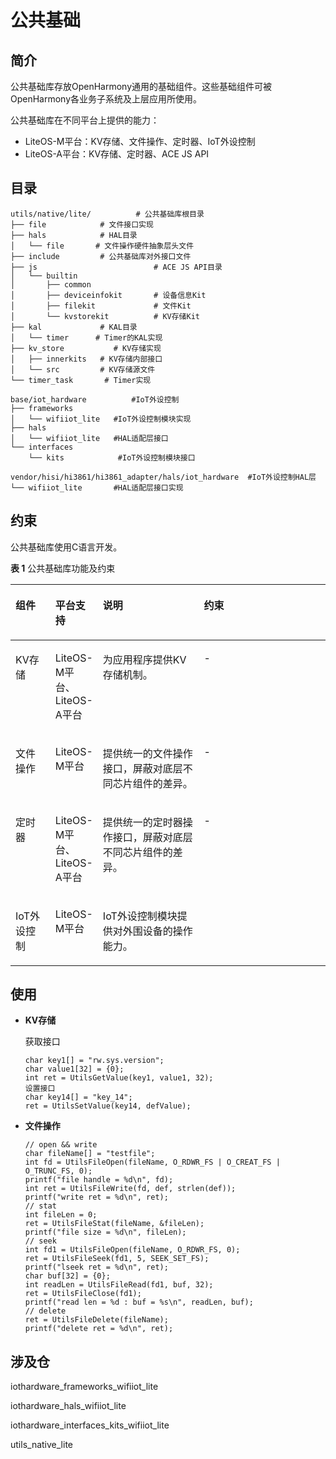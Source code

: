 # 公共基础<a name="ZH-CN_TOPIC_0000001052623010"></a>

## 简介<a name="section11660541593"></a>

公共基础库存放OpenHarmony通用的基础组件。这些基础组件可被OpenHarmony各业务子系统及上层应用所使用。

公共基础库在不同平台上提供的能力：

-   LiteOS-M平台：KV存储、文件操作、定时器、IoT外设控制
-   LiteOS-A平台：KV存储、定时器、ACE JS API

## 目录<a name="section1464106163817"></a>

```
utils/native/lite/          # 公共基础库根目录
├── file            # 文件接口实现
├── hals            # HAL目录
│   └── file       # 文件操作硬件抽象层头文件
├── include         # 公共基础库对外接口文件
├── js                          # ACE JS API目录                 
│   └── builtin					
│       ├── common
│       ├── deviceinfokit       # 设备信息Kit
│       ├── filekit             # 文件Kit
│       └── kvstorekit          # KV存储Kit
├── kal             # KAL目录
│   └── timer      # Timer的KAL实现
├── kv_store	       # KV存储实现
│   ├── innerkits   # KV存储内部接口
│   └── src	        # KV存储源文件
└── timer_task       # Timer实现

base/iot_hardware          #IoT外设控制
├── frameworks          
│   └── wifiiot_lite   #IoT外设控制模块实现
├── hals
│   └── wifiiot_lite   #HAL适配层接口
└── interfaces
    └── kits            #IoT外设控制模块接口

vendor/hisi/hi3861/hi3861_adapter/hals/iot_hardware  #IoT外设控制HAL层
└── wifiiot_lite       #HAL适配层接口实现
```

## 约束<a name="section1718733212019"></a>

公共基础库使用C语言开发。

**表 1**  公共基础库功能及约束

<a name="table1361018216112"></a>
<table><thead align="left"><tr id="row1661115214112"><th class="cellrowborder" valign="top" width="12.659999999999998%" id="mcps1.2.5.1.1"><p id="p1261115231118"><a name="p1261115231118"></a><a name="p1261115231118"></a>组件</p>
</th>
<th class="cellrowborder" valign="top" width="14.78%" id="mcps1.2.5.1.2"><p id="p11611825118"><a name="p11611825118"></a><a name="p11611825118"></a>平台支持</p>
</th>
<th class="cellrowborder" valign="top" width="32.22%" id="mcps1.2.5.1.3"><p id="p1336312010465"><a name="p1336312010465"></a><a name="p1336312010465"></a>说明</p>
</th>
<th class="cellrowborder" valign="top" width="40.339999999999996%" id="mcps1.2.5.1.4"><p id="p1833742934815"><a name="p1833742934815"></a><a name="p1833742934815"></a>约束</p>
</th>
</tr>
</thead>
<tbody><tr id="row10455841151112"><td class="cellrowborder" valign="top" width="12.659999999999998%" headers="mcps1.2.5.1.1 "><p id="p1945511415113"><a name="p1945511415113"></a><a name="p1945511415113"></a>KV存储</p>
</td>
<td class="cellrowborder" valign="top" width="14.78%" headers="mcps1.2.5.1.2 "><p id="p668274310317"><a name="p668274310317"></a><a name="p668274310317"></a>LiteOS-M平台、LiteOS-A平台</p>
</td>
<td class="cellrowborder" valign="top" width="32.22%" headers="mcps1.2.5.1.3 "><p id="p193638017460"><a name="p193638017460"></a><a name="p193638017460"></a>为应用程序提供KV存储机制。</p>
</td>
<td class="cellrowborder" valign="top" width="40.339999999999996%" headers="mcps1.2.5.1.4 "><p id="p1733717294484"><a name="p1733717294484"></a><a name="p1733717294484"></a>-</p>
</td>
</tr>
<tr id="row540314384111"><td class="cellrowborder" valign="top" width="12.659999999999998%" headers="mcps1.2.5.1.1 "><p id="p134041038141112"><a name="p134041038141112"></a><a name="p134041038141112"></a>文件操作</p>
</td>
<td class="cellrowborder" valign="top" width="14.78%" headers="mcps1.2.5.1.2 "><p id="p19404193811110"><a name="p19404193811110"></a><a name="p19404193811110"></a>LiteOS-M平台</p>
</td>
<td class="cellrowborder" valign="top" width="32.22%" headers="mcps1.2.5.1.3 "><p id="p113646084618"><a name="p113646084618"></a><a name="p113646084618"></a>提供统一的文件操作接口，屏蔽对底层不同芯片组件的差异。</p>
</td>
<td class="cellrowborder" valign="top" width="40.339999999999996%" headers="mcps1.2.5.1.4 "><p id="p83372029154819"><a name="p83372029154819"></a><a name="p83372029154819"></a>-</p>
</td>
</tr>
<tr id="row175322121218"><td class="cellrowborder" valign="top" width="12.659999999999998%" headers="mcps1.2.5.1.1 "><p id="p1053219131219"><a name="p1053219131219"></a><a name="p1053219131219"></a>定时器</p>
</td>
<td class="cellrowborder" valign="top" width="14.78%" headers="mcps1.2.5.1.2 "><p id="p1912957139"><a name="p1912957139"></a><a name="p1912957139"></a>LiteOS-M平台、LiteOS-A平台</p>
</td>
<td class="cellrowborder" valign="top" width="32.22%" headers="mcps1.2.5.1.3 "><p id="p15364170194610"><a name="p15364170194610"></a><a name="p15364170194610"></a>提供统一的定时器操作接口，屏蔽对底层不同芯片组件的差异。</p>
</td>
<td class="cellrowborder" valign="top" width="40.339999999999996%" headers="mcps1.2.5.1.4 "><p id="p633742915481"><a name="p633742915481"></a><a name="p633742915481"></a>-</p>
</td>
</tr>
<tr id="row1821629675"><td class="cellrowborder" valign="top" width="12.659999999999998%" headers="mcps1.2.5.1.1 "><p id="p198212291879"><a name="p198212291879"></a><a name="p198212291879"></a>IoT外设控制</p>
</td>
<td class="cellrowborder" valign="top" width="14.78%" headers="mcps1.2.5.1.2 "><p id="p13827290715"><a name="p13827290715"></a><a name="p13827290715"></a>LiteOS-M平台</p>
</td>
<td class="cellrowborder" valign="top" width="32.22%" headers="mcps1.2.5.1.3 "><p id="p4822295710"><a name="p4822295710"></a><a name="p4822295710"></a>IoT外设控制模块提供对外围设备的操作能力。</p>
</td>
<td class="cellrowborder" valign="top" width="40.339999999999996%" headers="mcps1.2.5.1.4 ">&nbsp;&nbsp;</td>
</tr>
</tbody>
</table>

## 使用<a name="section83091355151312"></a>

-   **KV存储**

    获取接口

    ```
    char key1[] = "rw.sys.version";
    char value1[32] = {0};
    int ret = UtilsGetValue(key1, value1, 32);
    设置接口
    char key14[] = "key_14";
    ret = UtilsSetValue(key14, defValue);
    ```

-   **文件操作**

    ```
    // open && write
    char fileName[] = "testfile";
    int fd = UtilsFileOpen(fileName, O_RDWR_FS | O_CREAT_FS | O_TRUNC_FS, 0);
    printf("file handle = %d\n", fd);
    int ret = UtilsFileWrite(fd, def, strlen(def));
    printf("write ret = %d\n", ret);
    // stat
    int fileLen = 0;
    ret = UtilsFileStat(fileName, &fileLen);
    printf("file size = %d\n", fileLen);
    // seek
    int fd1 = UtilsFileOpen(fileName, O_RDWR_FS, 0);
    ret = UtilsFileSeek(fd1, 5, SEEK_SET_FS);
    printf("lseek ret = %d\n", ret);
    char buf[32] = {0};
    int readLen = UtilsFileRead(fd1, buf, 32);
    ret = UtilsFileClose(fd1);
    printf("read len = %d : buf = %s\n", readLen, buf);
    // delete
    ret = UtilsFileDelete(fileName);
    printf("delete ret = %d\n", ret);
    ```


## 涉及仓<a name="section6250105871917"></a>

iothardware\_frameworks\_wifiiot\_lite

iothardware\_hals\_wifiiot\_lite

iothardware\_interfaces\_kits\_wifiiot\_lite

utils\_native\_lite

